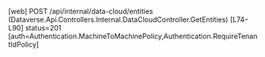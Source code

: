[web] POST /api/internal/data-cloud/entities  (Dataverse.Api.Controllers.Internal.DataCloudController.GetEntities)  [L74–L90] status=201 [auth=Authentication.MachineToMachinePolicy,Authentication.RequireTenantIdPolicy]

